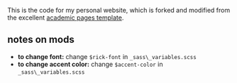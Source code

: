 This is the code for my personal website, which is forked and modified from the excellent [academic pages template](https://github.com/academicpages/academicpages.github.io).

## notes on mods
- **to change font:** change `$rick-font` in `_sass\_variables.scss`
- **to change accent color:** change `$accent-color` in `_sass\_variables.scss`

